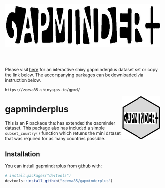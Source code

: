 
<img src="figures/logo.png" height=140/> <br>

<br/>
<br/>

Please visit [here][here] for an interactive shiny gapminderplus dataset set or copy the link below.
The accompanying packages can be downloaded via instruction below.

```
https://zeeva85.shinyapps.io/gpmd/
```

[here]: https://zeeva85.shinyapps.io/gpmd/    

<img src="figures/logo1.png" align="right" height=140/>

gapminderplus
=============

This is an R package that has extended the gapminder dataset. This package also has included a simple `subset_country()` function which returns the mini dataset that was required for as many countries possible.

Installation
------------

You can install gapminderplus from github with:

``` r
# install.packages("devtools")
devtools::install_github("zeeva85/gapminderplus")
```
